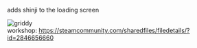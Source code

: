 adds shinji to the loading screen

![griddy](https://github.com/user-attachments/assets/76ef4f78-85e4-4020-8e65-a65003431972)  
workshop: https://steamcommunity.com/sharedfiles/filedetails/?id=2846656660
